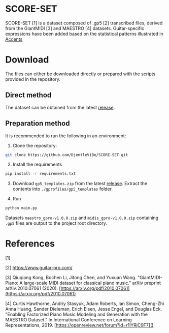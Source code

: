 # SCORE-SET
SCORE-SET [1] is a dataset composed of .gp5 [2] transcribed files, derived from the GiantMIDI [3] and MAESTRO [4] datasets. Guitar-specific expressions have been added based on the statistical patterns illustrated in [Accents](./_paper/accent_probability.pdf)

# Download
The files can either be downloaded directly or prepared with the scripts provided in the repository.
## Direct method
The dataset can be obtained from the latest [release](https://github.com/DjentleViBe/SCORE-SET/releases).

## Preparation method
It is recommended to run the following in an environment: 
1. Clone the repository:

```bash
git clone https://github.com/DjentleViBe/SCORE-SET.git
```

2. Install the requirements
```bash
pip install -r requirements.txt
```

3. Download ```gp5_templates.zip``` from the latest [release](https://github.com/DjentleViBe/SCORE-SET/releases). Extract the contents into ```./gprofiles/gp5_templates``` folder.

4. Run

```bash
python main.py
```

Datasets ```maestro_gpro-v1.0.0.zip``` and ```midis_gpro-v1.0.0.zip``` containing ```.gp5``` files are output to the project root directory.

# References
[1]

[2] https://www.guitar-pro.com/

[3]  Qiuqiang Kong, Bochen Li, Jitong Chen, and Yuxuan Wang. "GiantMIDI-Piano: A large-scale MIDI dataset for classical piano music." arXiv preprint arXiv:2010.07061 (2020). [https://arxiv.org/pdf/2010.07061](https://arxiv.org/pdf/2010.07061)

[4] Curtis Hawthorne, Andriy Stasyuk, Adam Roberts, Ian Simon, Cheng-Zhi Anna Huang,
  Sander Dieleman, Erich Elsen, Jesse Engel, and Douglas Eck. "Enabling
  Factorized Piano Music Modeling and Generation with the MAESTRO Dataset."
  In International Conference on Learning Representations, 2019.
  [https://openreview.net/forum?id=r1lYRjC9F7]()


